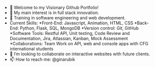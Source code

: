 - 👋 Welcome to my Visionary Github Portfolio!
- 👀 My main interest is in full stack innovation.
- 🌱 Training in software engineering and web development.
- Current Skills:
*Front-End: Javascript, Animation, HTML, CSS
*Back-End: Python, Flask, SQL, MongoDB
*Version control: Git, GitHub
*Software Tools: Restful API, Unit testing, Code Review and Documentation, Jira, Atlassian, Kanban, Mock Assessment
*Collaborations: Team Work on API, web and console apps with CFG international students
- 💞️ I’m looking to collaborate on interactive websites with future clients.
- 📫 How to reach me: @ginarubik 

<!---
ginarubik/ginarubik is a ✨ special ✨ repository because its `README.md` (this file) appears on your GitHub profile.
You can click the Preview link to take a look at your changes.
--->
